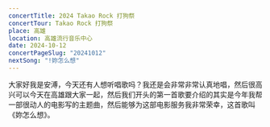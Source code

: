 ```yaml
---
concertTitle: 2024 Takao Rock 打狗祭
concertTour: Takao Rock 打狗祭
place: 高雄
location: 高雄流行音乐中心
date: 2024-10-12
concertPageSlug: "20241012"
nextSong: "!妳怎么想"
---
```

大家好我是安溥，今天还有人想听唱歌吗？我还是会非常非常认真地唱，然后很高兴可以今天在高雄跟大家一起，然后我们开头的第一首歌要介绍的其实是今年我帮一部很动人的电影写的主题曲，然后能够为这部电影服务我非常荣幸，这首歌叫《妳怎么想》。